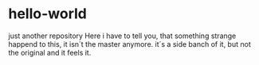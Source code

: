 # hello-world
just another repository
Here i have to tell you, that something strange happend to this, it isn´t the master anymore. it´s a side banch of it,
but not the original and it feels it.
